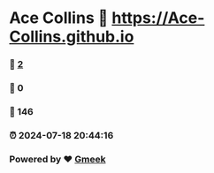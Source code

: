 # Ace Collins :link: https://Ace-Collins.github.io 
### :page_facing_up: [2](https://Ace-Collins.github.io/tag.html) 
### :speech_balloon: 0 
### :hibiscus: 146 
### :alarm_clock: 2024-07-18 20:44:16 
### Powered by :heart: [Gmeek](https://github.com/Meekdai/Gmeek)
